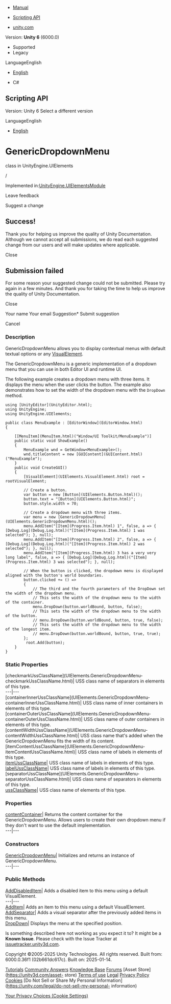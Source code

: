 [ ]()

  * [Manual](../Manual/index.html)
  * [Scripting API](../ScriptReference/index.html)

  * [unity.com](https://unity.com/)

Version: **Unity 6** (6000.0)

  * Supported
  * Legacy

LanguageEnglish

  * [English]()

  * C#

[ ](https://docs.unity3d.com)

## Scripting API

Version: Unity 6 Select a different version

LanguageEnglish

  * [English]()

# GenericDropdownMenu

class in UnityEngine.UIElements

/

Implemented
in:[UnityEngine.UIElementsModule](UnityEngine.UIElementsModule.html)

Leave feedback

Suggest a change

## Success!

Thank you for helping us improve the quality of Unity Documentation. Although
we cannot accept all submissions, we do read each suggested change from our
users and will make updates where applicable.

Close

## Submission failed

For some reason your suggested change could not be submitted. Please <a>try
again</a> in a few minutes. And thank you for taking the time to help us
improve the quality of Unity Documentation.

Close

Your name Your email Suggestion* Submit suggestion

Cancel

[ ]()

### Description

GenericDropdownMenu allows you to display contextual menus with default
textual options or any [VisualElement](UIElements.VisualElement.html).

The GenericDropdownMenu is a generic implementation of a dropdown menu that
you can use in both Editor UI and runtime UI.  
  
The following example creates a dropdown menu with three items. It displays
the menu when the user clicks the button. The example also demonstrates how to
set the width of the dropdown menu with the `DropDown` method.

    
    
    using [UnityEditor](UnityEditor.html);
    using UnityEngine;
    using UnityEngine.UIElements;  
      
    public class MenuExample : [EditorWindow](EditorWindow.html)
    {  
      
        [[MenuItem](MenuItem.html)("Window/UI Toolkit/MenuExample")]
        public static void ShowExample()
        {
            MenuExample wnd = GetWindow<MenuExample>();
            wnd.titleContent = new [GUIContent](GUIContent.html)("MenuExample");
        }
        public void CreateGUI()
        {
            [VisualElement](UIElements.VisualElement.html) root = rootVisualElement;  
      
            // Create a button.
            var button = new [Button](UIElements.Button.html)();
            button.text = "[Button](UIElements.Button.html)";
            button.style.width = 70;  
      
            // Create a dropdown menu with three items.
            var menu = new [GenericDropdownMenu](UIElements.GenericDropdownMenu.html)();
            menu.AddItem("[Item](Progress.Item.html) 1", false, a => { [Debug.Log](Debug.Log.html)("[Item](Progress.Item.html) 1 was selected"); }, null);
            menu.AddItem("[Item](Progress.Item.html) 2", false, a => { [Debug.Log](Debug.Log.html)("[Item](Progress.Item.html) 2 was selected"); }, null);
            menu.AddItem("[Item](Progress.Item.html) 3 has a very very long label", false, a => { [Debug.Log](Debug.Log.html)("[Item](Progress.Item.html) 3 was selected"); }, null);  
      
            // When the button is clicked, the dropdown menu is displayed aligned with the button's world boundaries.
            button.clicked += () =>
            {
                // The third and the fourth parameters of the DropDown set the width of the dropdown menu.
                // This sets the width of the dropdown menu to the width of the container.
                menu.DropDown(button.worldBound, button, false);
                // This sets the width of the dropdown menu to the width of the button.
                // menu.DropDown(button.worldBound, button, true, false);
                // This sets the width of the dropdown menu to the width of the longest item.
                // menu.DropDown(button.worldBound, button, true, true);
            };
             root.Add(button);
        }
    }
    

### Static Properties

[checkmarkUssClassName](UIElements.GenericDropdownMenu-
checkmarkUssClassName.html)|  USS class name of separators in elements of this
type.  
---|---  
[containerInnerUssClassName](UIElements.GenericDropdownMenu-
containerInnerUssClassName.html)|  USS class name of inner containers in
elements of this type.  
[containerOuterUssClassName](UIElements.GenericDropdownMenu-
containerOuterUssClassName.html)|  USS class name of outer containers in
elements of this type.  
[contentWidthUssClassName](UIElements.GenericDropdownMenu-
contentWidthUssClassName.html)|  USS class name that's added when the
GenericDropdownMenu fits the width of its content.  
[itemContentUssClassName](UIElements.GenericDropdownMenu-
itemContentUssClassName.html)|  USS class name of labels in elements of this
type.  
[itemUssClassName](UIElements.GenericDropdownMenu-itemUssClassName.html)|  USS
class name of labels in elements of this type.  
[labelUssClassName](UIElements.GenericDropdownMenu-labelUssClassName.html)|
USS class name of labels in elements of this type.  
[separatorUssClassName](UIElements.GenericDropdownMenu-
separatorUssClassName.html)|  USS class name of separators in elements of this
type.  
[ussClassName](UIElements.GenericDropdownMenu-ussClassName.html)|  USS class
name of elements of this type.  
  
### Properties

[contentContainer](UIElements.GenericDropdownMenu-contentContainer.html)|
Returns the content container for the GenericDropdownMenu. Allows users to
create their own dropdown menu if they don't want to use the default
implementation.  
---|---  
  
### Constructors

[GenericDropdownMenu](UIElements.GenericDropdownMenu-ctor.html)|  Initializes
and returns an instance of GenericDropdownMenu.  
---|---  
  
### Public Methods

[AddDisabledItem](UIElements.GenericDropdownMenu.AddDisabledItem.html)|  Adds
a disabled item to this menu using a default VisualElement.  
---|---  
[AddItem](UIElements.GenericDropdownMenu.AddItem.html)|  Adds an item to this
menu using a default VisualElement.  
[AddSeparator](UIElements.GenericDropdownMenu.AddSeparator.html)|  Adds a
visual separator after the previously added items in this menu.  
[DropDown](UIElements.GenericDropdownMenu.DropDown.html)|  Displays the menu
at the specified position.  
  
Is something described here not working as you expect it to? It might be a
**Known Issue**. Please check with the Issue Tracker at
[issuetracker.unity3d.com](https://issuetracker.unity3d.com).

Copyright ©2005-2025 Unity Technologies. All rights reserved. Built from:
6000.0.36f1 (02b661dc617c). Built on: 2025-01-14.

[Tutorials](https://unity3d.com/learn) [Community
Answers](https://answers.unity3d.com) [Knowledge
Base](https://support.unity3d.com/hc/en-us)
[Forums](https://forum.unity3d.com) [Asset Store](https://unity3d.com/asset-
store) [Terms of use](https://docs.unity3d.com/Manual/TermsOfUse.html)
[Legal](https://unity.com/legal) [Privacy
Policy](https://unity.com/legal/privacy-policy)
[Cookies](https://unity.com/legal/cookie-policy) [Do Not Sell or Share My
Personal Information](https://unity.com/legal/do-not-sell-my-personal-
information)

[Your Privacy Choices (Cookie Settings)](javascript:void\(0\);)

